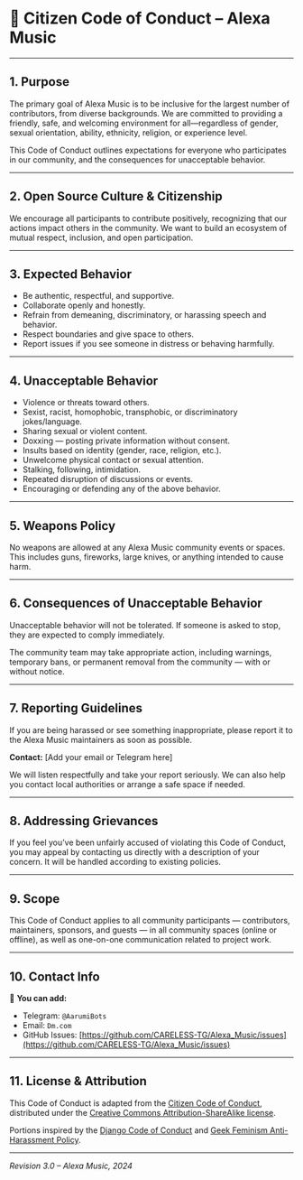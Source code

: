 # 🧭 Citizen Code of Conduct – Alexa Music

---

## 1. Purpose

The primary goal of Alexa Music is to be inclusive for the largest number of contributors, from diverse backgrounds. We are committed to providing a friendly, safe, and welcoming environment for all—regardless of gender, sexual orientation, ability, ethnicity, religion, or experience level.

This Code of Conduct outlines expectations for everyone who participates in our community, and the consequences for unacceptable behavior.

---

## 2. Open Source Culture & Citizenship

We encourage all participants to contribute positively, recognizing that our actions impact others in the community. We want to build an ecosystem of mutual respect, inclusion, and open participation.

---

## 3. Expected Behavior

- Be authentic, respectful, and supportive.
- Collaborate openly and honestly.
- Refrain from demeaning, discriminatory, or harassing speech and behavior.
- Respect boundaries and give space to others.
- Report issues if you see someone in distress or behaving harmfully.

---

## 4. Unacceptable Behavior

- Violence or threats toward others.
- Sexist, racist, homophobic, transphobic, or discriminatory jokes/language.
- Sharing sexual or violent content.
- Doxxing — posting private information without consent.
- Insults based on identity (gender, race, religion, etc.).
- Unwelcome physical contact or sexual attention.
- Stalking, following, intimidation.
- Repeated disruption of discussions or events.
- Encouraging or defending any of the above behavior.

---

## 5. Weapons Policy

No weapons are allowed at any Alexa Music community events or spaces. This includes guns, fireworks, large knives, or anything intended to cause harm.

---

## 6. Consequences of Unacceptable Behavior

Unacceptable behavior will not be tolerated. If someone is asked to stop, they are expected to comply immediately.

The community team may take appropriate action, including warnings, temporary bans, or permanent removal from the community — with or without notice.

---

## 7. Reporting Guidelines

If you are being harassed or see something inappropriate, please report it to the Alexa Music maintainers as soon as possible.

**Contact:** [Add your email or Telegram here]

We will listen respectfully and take your report seriously. We can also help you contact local authorities or arrange a safe space if needed.

---

## 8. Addressing Grievances

If you feel you’ve been unfairly accused of violating this Code of Conduct, you may appeal by contacting us directly with a description of your concern. It will be handled according to existing policies.

---

## 9. Scope

This Code of Conduct applies to all community participants — contributors, maintainers, sponsors, and guests — in all community spaces (online or offline), as well as one-on-one communication related to project work.

---

## 10. Contact Info

📩 **You can add:**
- Telegram: `@AarumiBots`
- Email: `Dm.com`
- GitHub Issues: [https://github.com/CARELESS-TG/Alexa_Music/issues](https://github.com/CARELESS-TG/Alexa_Music/issues)

---

## 11. License & Attribution

This Code of Conduct is adapted from the [Citizen Code of Conduct](http://stumptownsyndicate.org), distributed under the [Creative Commons Attribution-ShareAlike license](http://creativecommons.org/licenses/by-sa/3.0/).

Portions inspired by the [Django Code of Conduct](https://www.djangoproject.com/conduct/) and [Geek Feminism Anti-Harassment Policy](http://geekfeminism.wikia.com/wiki/Conference_anti-harassment/Policy).

---

_Revision 3.0 – Alexa Music, 2024_
